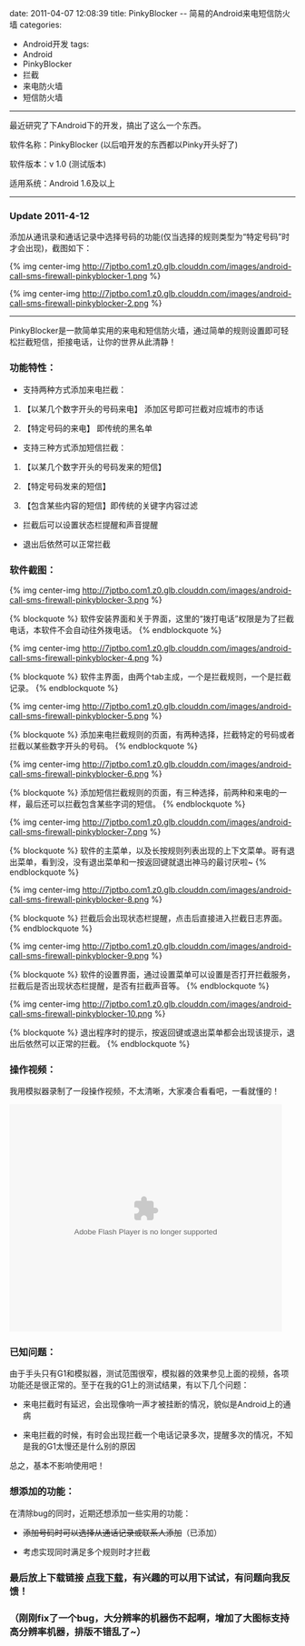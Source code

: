 date: 2011-04-07 12:08:39
title: PinkyBlocker -- 简易的Android来电短信防火墙
categories:
- Android开发
tags:
- Android
- PinkyBlocker
- 拦截
- 来电防火墙
- 短信防火墙
---

最近研究了下Android下的开发，搞出了这么一个东西。

软件名称：PinkyBlocker (以后咱开发的东西都以Pinky开头好了)

软件版本：v 1.0 (测试版本)

适用系统：Android 1.6及以上


* * *


### Update 2011-4-12

添加从通讯录和通话记录中选择号码的功能(仅当选择的规则类型为“特定号码”时才会出现)，截图如下：


{% img center-img http://7jptbo.com1.z0.glb.clouddn.com/images/android-call-sms-firewall-pinkyblocker-1.png %}


{% img center-img http://7jptbo.com1.z0.glb.clouddn.com/images/android-call-sms-firewall-pinkyblocker-2.png %}


* * *


PinkyBlocker是一款简单实用的来电和短信防火墙，通过简单的规则设置即可轻松拦截短信，拒接电话，让你的世界从此清静！

### 功能特性：


  * 支持两种方式添加来电拦截：


  1. 【以某几个数字开头的号码来电】 添加区号即可拦截对应城市的市话


  2. 【特定号码的来电】 即传统的黑名单


  * 支持三种方式添加短信拦截：


  1. 【以某几个数字开头的号码发来的短信】


  2. 【特定号码发来的短信】


  3. 【包含某些内容的短信】即传统的关键字内容过滤


  * 拦截后可以设置状态栏提醒和声音提醒


  * 退出后依然可以正常拦截


### 软件截图：

{% img center-img http://7jptbo.com1.z0.glb.clouddn.com/images/android-call-sms-firewall-pinkyblocker-3.png %}


{% blockquote %}
软件安装界面和关于界面，这里的“拨打电话”权限是为了拦截电话，本软件不会自动往外拨电话。
{% endblockquote %}


<!--more-->

{% img center-img http://7jptbo.com1.z0.glb.clouddn.com/images/android-call-sms-firewall-pinkyblocker-4.png %}


{% blockquote %}
软件主界面，由两个tab主成，一个是拦截规则，一个是拦截记录。
{% endblockquote %}


{% img center-img http://7jptbo.com1.z0.glb.clouddn.com/images/android-call-sms-firewall-pinkyblocker-5.png %}


{% blockquote %}
添加来电拦截规则的页面，有两种选择，拦截特定的号码或者拦截以某些数字开头的号码。
{% endblockquote %}


{% img center-img http://7jptbo.com1.z0.glb.clouddn.com/images/android-call-sms-firewall-pinkyblocker-6.png %}


{% blockquote %}
添加短信拦截规则的页面，有三种选择，前两种和来电的一样，最后还可以拦截包含某些字词的短信。
{% endblockquote %}


{% img center-img http://7jptbo.com1.z0.glb.clouddn.com/images/android-call-sms-firewall-pinkyblocker-7.png %}


{% blockquote %}
软件的主菜单，以及长按规则列表出现的上下文菜单。哥有退出菜单，看到没，没有退出菜单和一按返回键就退出神马的最讨厌啦~
{% endblockquote %}


{% img center-img http://7jptbo.com1.z0.glb.clouddn.com/images/android-call-sms-firewall-pinkyblocker-8.png %}


{% blockquote %}
拦截后会出现状态栏提醒，点击后直接进入拦截日志界面。
{% endblockquote %}


{% img center-img http://7jptbo.com1.z0.glb.clouddn.com/images/android-call-sms-firewall-pinkyblocker-9.png %}


{% blockquote %}
软件的设置界面，通过设置菜单可以设置是否打开拦截服务，拦截后是否出现状态栏提醒，是否有拦截声音等。
{% endblockquote %}


{% img center-img http://7jptbo.com1.z0.glb.clouddn.com/images/android-call-sms-firewall-pinkyblocker-10.png %}


{% blockquote %}
退出程序时的提示，按返回键或退出菜单都会出现该提示，退出后依然可以正常的拦截。
{% endblockquote %}


### 操作视频：

我用模拟器录制了一段操作视频，不太清晰，大家凑合看看吧，一看就懂的！


<p>
<embed src="http://player.youku.com/player.php/sid/XMjU2NzU4MzE2/v.swf" allowFullScreen="true" quality="high" width="480" height="400" align="middle" allowScriptAccess="always" type="application/x-shockwave-flash"></embed>
</p>


### 已知问题：

由于手头只有G1和模拟器，测试范围很窄，模拟器的效果参见上面的视频，各项功能还是很正常的。至于在我的G1上的测试结果，有以下几个问题：


  * 来电拦截时有延迟，会出现像响一声才被挂断的情况，貌似是Android上的通病


  * 来电拦截的时候，有时会出现拦截一个电话记录多次，提醒多次的情况，不知是我的G1太慢还是什么别的原因


总之，基本不影响使用吧！

### 想添加的功能：

在清除bug的同时，近期还想添加一些实用的功能：


  * <del>添加号码时可以选择从通话记录或联系人添加</del>（已添加）


  * 考虑实现同时满足多个规则时才拦截


### 最后放上下载链接 [点我下载](http://pinkyjie-blog.qiniudn.com/files/PinkyBlocker.apk)，有兴趣的可以用下试试，有问题向我反馈！

### （刚刚fix了一个bug，大分辨率的机器伤不起啊，增加了大图标支持高分辨率机器，排版不错乱了~）
